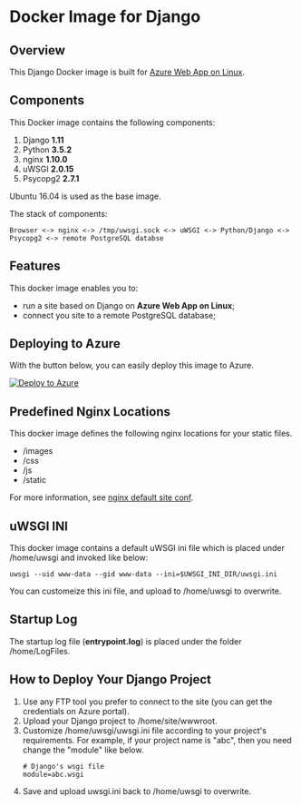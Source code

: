 # Docker Image for Django
## Overview
This Django Docker image is built for [Azure Web App on Linux](https://docs.microsoft.com/en-us/azure/app-service-web/app-service-linux-intro).

## Components
This Docker image contains the following components:

1. Django **1.11**
2. Python **3.5.2**
3. nginx **1.10.0**
4. uWSGI **2.0.15**
5. Psycopg2 **2.7.1**

Ubuntu 16.04 is used as the base image.

The stack of components:
```
Browser <-> nginx <-> /tmp/uwsgi.sock <-> uWSGI <-> Python/Django <-> Psycopg2 <-> remote PostgreSQL databse
```

## Features
This docker image enables you to:
- run a site based on Django on **Azure Web App on Linux**;
- connect you site to a remote PostgreSQL database;

## Deploying to Azure
With the button below, you can easily deploy this image to Azure.

[![Deploy to Azure](http://azuredeploy.net/deploybutton.png)](https://azuredeploy.net/)

## Predefined Nginx Locations
This docker image defines the following nginx locations for your static files.
- /images
- /css
- /js
- /static

For more information, see [nginx default site conf](./nginx-default-site).

## uWSGI INI
This docker image contains a default uWSGI ini file which is placed under /home/uwsgi and invoked like below:
```
uwsgi --uid www-data --gid www-data --ini=$UWSGI_INI_DIR/uwsgi.ini
```

You can customeize this ini file, and upload to /home/uwsgi to overwrite.

## Startup Log
The startup log file (**entrypoint.log**) is placed under the folder /home/LogFiles.

## How to Deploy Your Django Project
1. Use any FTP tool you prefer to connect to the site (you can get the credentials on Azure portal).
2. Upload your Django project to /home/site/wwwroot.
3. Customize /home/uwsgi/uwsgi.ini file according to your project's requirements. For example, if your project name is "abc", then you need change the "module" like below.
	```
	# Django's wsgi file
	module=abc.wsgi
	```
4. Save and upload uwsgi.ini back to /home/uwsgi to overwrite.

